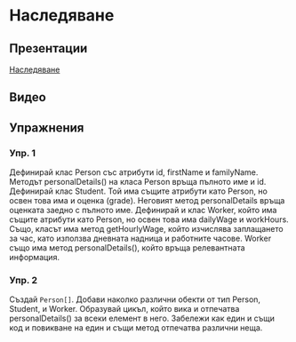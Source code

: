 # Наследяване

## Презентации
[Наследяване](https://drive.google.com/file/d/1dQ4FPlgHKXeWxUktm54HqtP-5Ab4nJVg/view?usp=sharing)

## Видео


## Упражнения
 
###  Упр. 1
Дефинирай клас Person със атрибути id, firstName и familyName. Методът personalDetails() на класа Person връща пълното име и id. Дефинирай клас Student. Той има същите атрибути като Person, но освен това има и оценка (grade). Неговият метод personalDetails връща оценката заедно с пълното име. Дефинирай и клас Worker, който има същите атрибути като Person, но освен това има dailyWage и workHours. Също, класът има метод getHourlyWage, който изчислява заплащането за час, като използва дневната надница и работните часове. Worker също има метод personalDetails(), който връща релевантната информация.

###  Упр. 2
Създай `Person[]`. Добави наколко различни обекти от тип Person, Student, и Worker. Образувай цикъл, който вика и отпечатва personalDetails() за всеки елемент в него. Забележи как един и същи код и повикване на един и същи метод отпечатва различни неща.